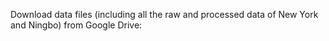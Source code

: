Download data files (including all the raw and processed data of New York and Ningbo) from Google Drive:
